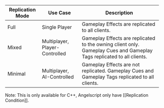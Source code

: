 
| Replication Mode | Use Case                       | Description                                                                                                           |
| ---------------- | ------------------------------ | --------------------------------------------------------------------------------------------------------------------- |
| Full             | Single Player                  | Gameplay Effects are replicated to all clients.                                                                       |
| Mixed            | Multiplayer, Player-Controlled | Gameplay Effects are replicated to the owning client only. Gameplay Cues and Gameplay Tags replicated to all clients. |
| Minimal          | Multiplayer, AI-Controlled     | Gameplay Effects are not replicated. Gameplay Cues and Gameplay Tags replicated to all clients.                       |
Note: This is only available for C++, Angelscript only have [[Replication Condition]].